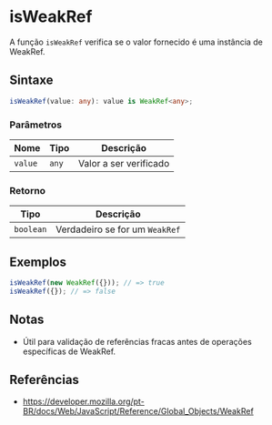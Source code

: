 # isWeakRef

A função `isWeakRef` verifica se o valor fornecido é uma instância de WeakRef.

## Sintaxe

```typescript
isWeakRef(value: any): value is WeakRef<any>;
```

### Parâmetros

| Nome   | Tipo   | Descrição                |
|--------|--------|--------------------------|
| `value` | `any` | Valor a ser verificado   |

### Retorno

| Tipo      | Descrição                                 |
|-----------|-------------------------------------------|
| `boolean` | Verdadeiro se for um `WeakRef`            |

## Exemplos

```typescript
isWeakRef(new WeakRef({})); // => true
isWeakRef({}); // => false
```

## Notas

* Útil para validação de referências fracas antes de operações específicas de WeakRef.

## Referências

* https://developer.mozilla.org/pt-BR/docs/Web/JavaScript/Reference/Global_Objects/WeakRef